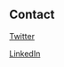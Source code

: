 ## Contact

[Twitter](https://twitter.com/AliceNoakes) 

[LinkedIn](www.linkedin.com/in/alicenoakes)
